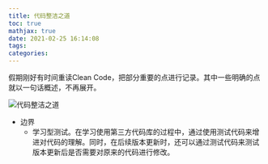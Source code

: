 ```yaml
---
title: 代码整洁之道
toc: true
mathjax: true
date: 2021-02-25 16:14:08
tags:
categories:
---
```


假期刚好有时间重读Clean Code，把部分重要的点进行记录。其中一些明确的点就以一句话概述，不再展开。

<!--more-->

![代码整洁之道](代码整洁之道.png)

- 边界
  - 学习型测试。在学习使用第三方代码库的过程中，通过使用测试代码来增进对代码的理解。同时，在后续版本更新时，还可以通过测试代码来测试版本更新后是否需要对原来的代码进行修改。